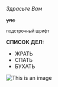 *Здрасьте Вам*

~~упс~~

<sub> подстрочный шрифт </sub>

**СПИСОК ДЕЛ:**

* ЖРАТЬ
* СПАТЬ
* БУХАТЬ


![This is an image](https://myoctocat.com/assets/images/base-octocat.svg)
